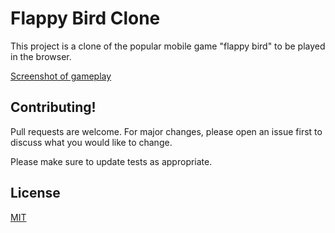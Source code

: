 # Flappy Bird Clone

This project is a clone of the popular mobile game "flappy bird" to be played in the browser.

[Screenshot of gameplay](https://user-images.githubusercontent.com/72774655/206950773-4b0e02e5-be9a-4ffa-b381-ac4e09b786e8.png)

## Contributing!

Pull requests are welcome. For major changes, please open an issue first
to discuss what you would like to change.

Please make sure to update tests as appropriate.

## License

[MIT](https://choosealicense.com/licenses/mit/)
